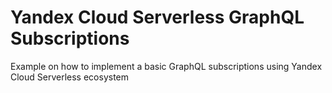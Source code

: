 # Yandex Cloud Serverless GraphQL Subscriptions
Example on how to implement a basic GraphQL subscriptions using Yandex Cloud Serverless ecosystem